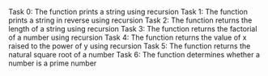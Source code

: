 Task 0: The function prints a string using recursion
Task 1: The function prints a string in reverse using recursion
Task 2: The function returns the length of a string using recursion
Task 3: The function returns the factorial of a number using recursion
Task 4: The function returns the value of x raised to the power of y using recursion
Task 5: The function returns the natural square root of a number
Task 6: The function determines whether a number is a prime number
